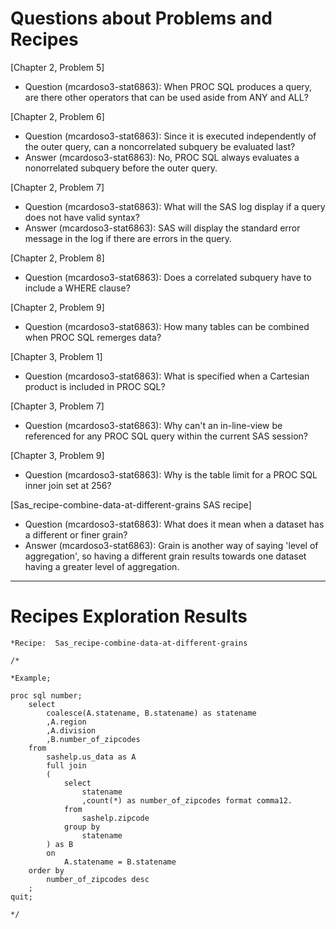 # Questions about Problems and Recipes



[Chapter 2, Problem 5]
* Question (mcardoso3-stat6863):  When PROC SQL produces a query, are there other operators that can be used aside from ANY and ALL?



[Chapter 2, Problem 6]
* Question (mcardoso3-stat6863):  Since it is executed independently of the outer query, can a noncorrelated subquery be evaluated last?
* Answer (mcardoso3-stat6863):  No, PROC SQL always evaluates a nonorrelated subquery before the outer query.


[Chapter 2, Problem 7]
* Question (mcardoso3-stat6863):  What will the SAS log display if a query does not have valid syntax?
* Answer (mcardoso3-stat6863):  SAS will display the standard error message in the log if there are errors in the query.


[Chapter 2, Problem 8]
* Question (mcardoso3-stat6863):  Does a correlated subquery have to include a WHERE clause?



[Chapter 2, Problem 9]
* Question (mcardoso3-stat6863):  How many tables can be combined when PROC SQL remerges data?



[Chapter 3, Problem 1]
* Question (mcardoso3-stat6863):  What is specified when a Cartesian product is included in PROC SQL?



[Chapter 3, Problem 7]
* Question (mcardoso3-stat6863):  Why can't an in-line-view be referenced for any PROC SQL query within the current SAS session?



[Chapter 3, Problem 9]
* Question (mcardoso3-stat6863):  Why is the table limit for a PROC SQL inner join set at 256?



[Sas_recipe-combine-data-at-different-grains SAS recipe]
* Question (mcardoso3-stat6863):  What does it mean when a dataset has a different or finer grain?
* Answer (mcardoso3-stat6863):  Grain is another way of saying 'level of aggregation', so having a different grain results towards one dataset having a greater level of aggregation.


***



# Recipes Exploration Results



```
*Recipe:  Sas_recipe-combine-data-at-different-grains

/*

*Example;

proc sql number;
	select
		coalesce(A.statename, B.statename) as statename
		,A.region
		,A.division
		,B.number_of_zipcodes
	from
		sashelp.us_data as A
		full join
		(
			select
				statename
				,count(*) as number_of_zipcodes format comma12.
			from
				sashelp.zipcode
			group by
				statename
		) as B
		on
			A.statename = B.statename
	order by
		number_of_zipcodes desc
	;
quit;

*/


```


